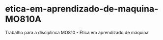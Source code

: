 # etica-em-aprendizado-de-maquina-MO810A
Trabalho para a disciplinca MO810 - Ética em aprendizado de máquina

